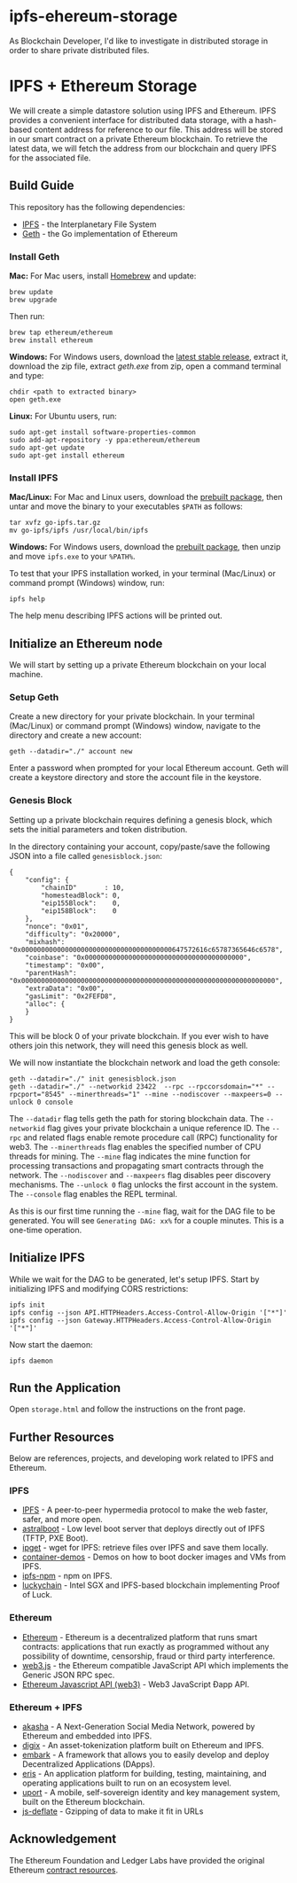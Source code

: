 # ipfs-ehereum-storage
As Blockchain Developer, I'd like to investigate in distributed storage in order to share private distributed files.

# IPFS + Ethereum Storage

We will create a simple datastore solution using IPFS and Ethereum. IPFS provides a convenient interface for distributed data storage, with a hash-based content address for reference to our file. This address will be stored in our smart contract on a private Ethereum blockchain. To retrieve the latest data, we will fetch the address from our blockchain and query IPFS for the associated file.

## Build Guide

This repository has the following dependencies:
 * [IPFS](https://ipfs.io) - the Interplanetary File System
 * [Geth](https://ethereum.org/cli) - the Go implementation of Ethereum

### Install Geth

__Mac:__ For Mac users, install [Homebrew](https://brew.sh/) and update:
```
brew update
brew upgrade
```
Then run:
```
brew tap ethereum/ethereum
brew install ethereum
```

__Windows:__ For Windows users, download the [latest stable release](https://geth.ethereum.org/downloads/), extract it, download the zip file, extract _geth.exe_ from zip, open a command terminal and type:
```
chdir <path to extracted binary>
open geth.exe
```

__Linux:__ For Ubuntu users, run:
```
sudo apt-get install software-properties-common
sudo add-apt-repository -y ppa:ethereum/ethereum
sudo apt-get update
sudo apt-get install ethereum
```

### Install IPFS

__Mac/Linux:__ For Mac and Linux users, download the [prebuilt package](https://ipfs.io/docs/install/), then untar and move the binary to your executables `$PATH` as follows:
```
tar xvfz go-ipfs.tar.gz
mv go-ipfs/ipfs /usr/local/bin/ipfs
```

__Windows:__ For Windows users, download the [prebuilt package](https://ipfs.io/docs/install/), then unzip and move `ipfs.exe` to your `%PATH%`.

To test that your IPFS installation worked, in your terminal (Mac/Linux) or command prompt (Windows) window, run:
```
ipfs help
```
The help menu describing IPFS actions will be printed out.


## Initialize an Ethereum node

We will start by setting up a private Ethereum blockchain on your local machine.

### Setup Geth

Create a new directory for your private blockchain. In your terminal (Mac/Linux) or command prompt (Windows) window, navigate to the directory and create a new account:
```
geth --datadir="./" account new
```
Enter a password when prompted for your local Ethereum account. Geth will create a keystore directory and store the account file in the keystore.

### Genesis Block

Setting up a private blockchain requires defining a genesis block, which sets the initial parameters and token distribution.

In the directory containing your account, copy/paste/save the following JSON into a file called `genesisblock.json`:
```
{
    "config": {
        "chainID"       : 10,
        "homesteadBlock": 0,
        "eip155Block":    0,
        "eip158Block":    0
    },
    "nonce": "0x01",
    "difficulty": "0x20000",
    "mixhash": "0x00000000000000000000000000000000000000647572616c65787365646c6578",
    "coinbase": "0x0000000000000000000000000000000000000000",
    "timestamp": "0x00",
    "parentHash": "0x0000000000000000000000000000000000000000000000000000000000000000",
    "extraData": "0x00",
    "gasLimit": "0x2FEFD8",
    "alloc": {
    }
}
```
This will be block 0 of your private blockchain. If you ever wish to have others join this network, they will need this genesis block as well.

We will now instantiate the blockchain network and load the geth console:
```
geth --datadir="./" init genesisblock.json
geth --datadir="./" --networkid 23422  --rpc --rpccorsdomain="*" --rpcport="8545" --minerthreads="1" --mine --nodiscover --maxpeers=0 --unlock 0 console
```
The `--datadir` flag tells geth the path for storing blockchain data. The `--networkid` flag gives your private blockchain a unique reference ID. The `--rpc` and related flags enable remote procedure call (RPC) functionality for web3. The `--minerthreads` flag enables the specified number of CPU threads for mining. The `--mine` flag indicates the mine function for processing transactions and propagating smart contracts through the network. The `--nodiscover` and `--maxpeers` flag disables peer discovery mechanisms. The `--unlock 0` flag unlocks the first account in the system. The `--console` flag enables the REPL terminal.

As this is our first time running the `--mine` flag, wait for the DAG file to be generated. You will see `Generating DAG: xx%` for a couple minutes. This is a one-time operation.

## Initialize IPFS

While we wait for the DAG to be generated, let's setup IPFS. Start by initializing IPFS and modifying CORS restrictions:
```
ipfs init
ipfs config --json API.HTTPHeaders.Access-Control-Allow-Origin '["*"]'
ipfs config --json Gateway.HTTPHeaders.Access-Control-Allow-Origin '["*"]'
```

Now start the daemon:
```
ipfs daemon
```

## Run the Application

Open `storage.html` and follow the instructions on the front page.

## Further Resources

Below are references, projects, and developing work related to IPFS and Ethereum.

### IPFS
* [IPFS](http://ipfs.io) - A peer-to-peer hypermedia protocol to make the web faster, safer, and more open.
* [astralboot](https://github.com/ipfs/astralboot) - Low level boot server that deploys directly out of IPFS (TFTP, PXE Boot).
* [ipget](https://github.com/ipfs/ipget) - wget for IPFS: retrieve files over IPFS and save them locally.
* [container-demos](https://github.com/ipfs/container-demos) - Demos on how to boot docker images and VMs from IPFS.
* [ipfs-npm](https://github.com/ipfs/ipfs-npm) - npm on IPFS.
* [luckychain](https://github.com/luckychain/lucky) - Intel SGX and IPFS-based blockchain implementing Proof of Luck.

### Ethereum
* [Ethereum](https://www.ethereum.org/) - Ethereum is a decentralized platform that runs smart contracts: applications that run exactly as programmed without any possibility of downtime, censorship, fraud or third party interference.
* [web3.js](https://github.com/ethereum/web3.js) - the Ethereum compatible JavaScript API which implements the Generic JSON RPC spec.
* [Ethereum Javascript API (web3)](https://github.com/ethereum/wiki/wiki/JavaScript-API) - Web3 JavaScript Ðapp API.

### Ethereum + IPFS
 * [akasha](http://akasha.world/) - A Next-Generation Social Media Network, powered by Ethereum and embedded into IPFS.
 * [digix](https://www.dgx.io/) - An asset-tokenization platform built on Ethereum and IPFS.
 * [embark](https://github.com/iurimatias/embark-framework) - A framework that allows you to easily develop and deploy Decentralized Applications (DApps).
 * [eris](https://github.com/eris-ltd/eris) - An application platform for building, testing, maintaining, and
operating applications built to run on an ecosystem level.
 * [uport](https://www.uport.me) - A mobile, self-sovereign identity and key management system, built on the Ethereum blockchain.
 * [js-deflate](https://github.com/dankogai/js-deflate) - Gzipping of data to make it fit in URLs

## Acknowledgement

The Ethereum Foundation and Ledger Labs have provided the original Ethereum [contract resources](https://github.com/ledgerlabs/ethereum-getting-started/wiki/Anatomy-of-a-Contract).